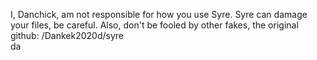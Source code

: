 I, Danchick, am not responsible for how you use Syre. Syre can damage your files, be careful. Also, don't be fooled by other fakes, the original github: /Dankek2020d/syre  
da

